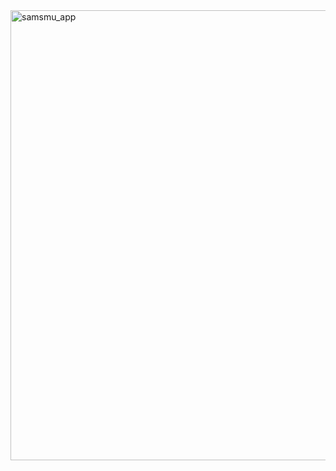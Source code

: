 
<img width="1280" height="720" alt="samsmu_app" src="https://github.com/user-attachments/assets/5fdb268e-5781-4b66-bcc4-34c83752f154" />
